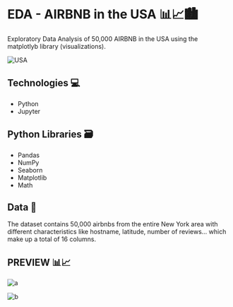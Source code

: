 # EDA - AIRBNB in the USA 📊📈🏙️

Exploratory Data Analysis of 50,000 AIRBNB in the USA using the matplotlyb library (visualizations).


![USA](https://user-images.githubusercontent.com/119113483/209543633-8dbca602-7c39-4479-843c-4b170933347e.jpeg)


## Technologies 💻

* Python
* Jupyter

## Python Libraries 🗃️

* Pandas
* NumPy
* Seaborn
* Matplotlib
* Math

## Data 📁

The dataset contains 50,000 airbnbs from the entire New York area with different characteristics like hostname, latitude, number of reviews... which make up a total of 16 columns.


## PREVIEW 📊📈
![a](https://user-images.githubusercontent.com/119113483/211197674-89955cca-fea8-456f-ae71-a3461c037502.jpg)

![b](https://user-images.githubusercontent.com/119113483/211197676-e917e628-0834-4ffc-a4e3-72cb84a3ed79.jpg)
